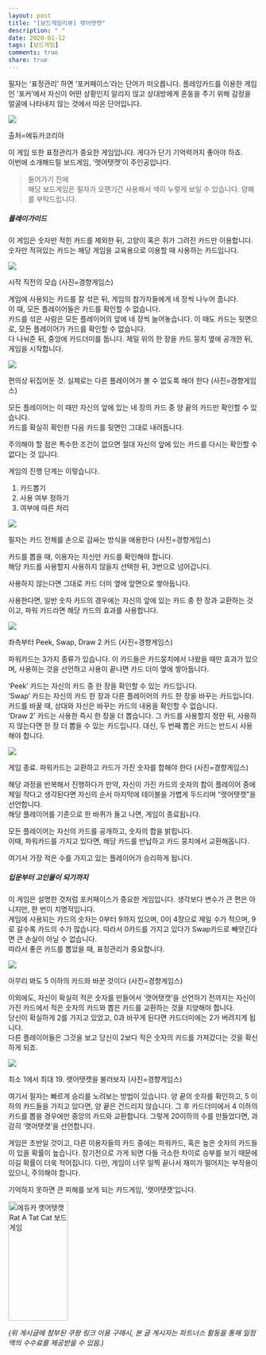 ```yaml
---
layout: post
title: "[보드게임리뷰] 랫어탯캣"
description: " "
date: 2020-01-12
tags: [보드게임]
comments: true
share: true
---
```




필자는 ‘표정관리’ 하면 ‘포커페이스’라는 단어가 떠오릅니다. 플레잉카드를 이용한 게임인 ‘포커’에서 자신이 어떤 상황인지 알리지 않고 상대방에게 혼동을 주기 위해 감정을 얼굴에 나타내지 않는 것에서 따온 단어입니다.  

[![](https://post-phinf.pstatic.net/MjAyMDA4MDNfNyAg/MDAxNTk2NDQ5OTA3MDg3.JmfacfMoDoclH5e5kL9CHLf3plS6QHPKh6N63TKq3jEg.KVwXmUwaBS2FMDJpp-UfnenALmaZnLq82SuaQyXH_Scg.JPEG/0204K_1600.jpg?type=w1200)](https://post.naver.com/viewer/postView.nhn?volumeNo=28974643&memberNo=49631020#)

출처=에듀카코리아

이 게임 또한 표정관리가 중요한 게임입니다. 게다가 단기 기억력까지 좋아야 하죠.  
이번에 소개해드릴 보드게임, ‘랫어탯캣’이 주인공입니다.  

> 들어가기 전에  
> 해당 보드게임은 필자가 오랜기간 사용해서 색이 누렇게 보일 수 있습니다. 양해를 부탁드립니다.

##### 플레이가이드

이 게임은 숫자만 적힌 카드를 제외한 뒤, 고양이 혹은 쥐가 그려진 카드만 이용합니다.  
숫자만 적혀있는 카드는 해당 게임을 교육용으로 이용할 때 사용하는 카드입니다.

[![](https://post-phinf.pstatic.net/MjAyMDA4MDNfNyAg/MDAxNTk2NDUwMDEzOTUy.WUzLg410g5hAByZjmlRdRiHXNbW2YWgclMfBfaKhik4g.BtUV0PVtnoAAL79R0oVAkrViLYw_dwBp32Bvrtp8h8wg.JPEG/image_4008807361596449977579.jpg?type=w1200)](https://post.naver.com/viewer/postView.nhn?volumeNo=28974643&memberNo=49631020#)

시작 직전의 모습 (사진=경향게임스)

게임에 사용되는 카드를 잘 섞은 뒤, 게임의 참가자들에게 네 장씩 나누어 줍니다.  
이 때, 모든 플레이어들은 카드를 확인할 수 없습니다.  
카드를 섞은 사람은 모든 플레이어의 앞에 네 장씩 늘어놓습니다. 이 때도 카드는 뒷면으로, 모든 플레이어가 카드를 확인할 수 없습니다.  
다 나눠준 뒤, 중앙에 카드더미를 둡니다. 제일 위의 한 장을 카드 뭉치 옆에 공개한 뒤, 게임을 시작합니다.

[![](https://post-phinf.pstatic.net/MjAyMDA4MDNfMTg5/MDAxNTk2NDUwMDcwNTg2.SCC3jRAPWbCINDdAFg8t_Up3CaBv5Xp8sO0KsjjVXQQg.ATE7AyOlDNgRPM3Y4ziF2o9oklaVnnAQ22P9ZnRi77sg.JPEG/image_6882570881596450033949.jpg?type=w1200)](https://post.naver.com/viewer/postView.nhn?volumeNo=28974643&memberNo=49631020#)

편의상 뒤집어둔 것. 실제로는 다른 플레이어가 볼 수 없도록 해야 한다 (사진=경향게임스)

모든 플레이어는 이 때만 자신의 앞에 있는 네 장의 카드 중 양 끝의 카드만 확인할 수 있습니다.  
카드를 확실히 확인한 다음 카드를 뒷면인 그대로 내려둡니다.  
  
주의해야 할 점은 특수한 조건이 없으면 절대 자신의 앞에 있는 카드를 다시는 확인할 수 없다는 것 입니다.  
  
  
게임의 진행 단계는 이렇습니다.  
  
1. 카드뽑기  
2. 사용 여부 정하기  
3. 여부에 따른 처리  

[![](https://post-phinf.pstatic.net/MjAyMDA4MDNfNjcg/MDAxNTk2NDUwMTMxODk3.3UbbQLS_R0X9WbfxFaFmyEOC2ZjRxU-UIj0bqOzrygwg.HOPxV11b_gj1uaDi2g2zvVym4HYZqhm0xWnoJUS6Eecg.JPEG/image_4721670881596450121153.jpg?type=w1200)](https://post.naver.com/viewer/postView.nhn?volumeNo=28974643&memberNo=49631020#)

필자는 카드 전체를 손으로 감싸는 방식을 애용한다 (사진=경향게임스)

카드를 뽑을 때, 이용자는 자신만 카드를 확인해야 합니다.  
해당 카드를 사용할지 사용하지 않을지 선택한 뒤, 3번으로 넘어갑니다.  
  
사용하지 않는다면 그대로 카드 더미 옆에 앞면으로 쌓아둡니다.  
  
사용한다면, 일반 숫자 카드의 경우에는 자신의 앞에 있는 카드 중 한 장과 교환하는 것이고, 파워 카드라면 해당 카드의 효과를 사용합니다.

[![](https://post-phinf.pstatic.net/MjAyMDA4MDNfMjMz/MDAxNTk2NDUwMTg2MDA3.ikbW4rPHsMshv2DFgavUOoNCg2DyOqxC9_3Ie6XOJRQg.OjxW-FINCZGAdD3qsW7EIAskoYKtPKZXIHq2T6GN5Jkg.JPEG/image_7825864761596450175997.jpg?type=w1200)](https://post.naver.com/viewer/postView.nhn?volumeNo=28974643&memberNo=49631020#)

좌측부터 Peek, Swap, Draw 2 카드 (사진=경향게임스)

파워카드는 3가지 종류가 있습니다. 이 카드들은 카드뭉치에서 나왔을 때만 효과가 있으며, 사용하는 것을 선언하고 사용이 끝나면 카드 더미 옆에 쌓아둡니다.  
  
‘Peek’ 카드는 자신의 카드 중 한 장을 확인할 수 있는 카드입니다.  
‘Swap’ 카드는 자신의 카드 한 장과 다른 플레이어의 카드 한 장을 바꾸는 카드입니다.  
카드를 바꿀 때, 상대와 자신은 바꾸는 카드의 내용을 확인할 수 없습니다.  
‘Draw 2’ 카드는 사용한 즉시 한 장을 더 뽑습니다. 그 카드를 사용할지 정한 뒤, 사용하지 않는다면 한 장 더 뽑을 수 있는 카드입니다. 대신, 두 번째 뽑은 카드는 반드시 사용해야 합니다.  

[![](https://post-phinf.pstatic.net/MjAyMDA4MDNfMTkx/MDAxNTk2NDUwMjUxNjU1.LC_q_GRrZL2C4MjnTfJMkABNovSXLuJmSVf9vmVcfzYg.iKGrnEov3m2D7eu3xAOaw83apysItRcwbgXvx7tUgtAg.JPEG/image_7948007701596450237299.jpg?type=w1200)](https://post.naver.com/viewer/postView.nhn?volumeNo=28974643&memberNo=49631020#)

게임 종료. 파워카드는 교환하고 카드가 가진 숫자를 합해야 한다 (사진=경향게임스)

해당 과정을 반복해서 진행하다가 만약, 자신이 가진 카드의 숫자의 합이 플레이어 중에 제일 작다고 생각된다면 자신의 순서 마지막에 테이블을 가볍게 두드리며 “랫어탯캣”을 선언합니다.  
해당 플레이어를 기준으로 한 바퀴가 돌고 나면, 게임이 종료됩니다.  
  
모든 플레이어는 자신의 카드를 공개하고, 숫자의 합을 밝힙니다.  
이때, 파워카드를 가지고 있다면, 해당 카드를 반납하고 카드 뭉치에서 교환해옵니다.  
  
여기서 가장 적은 수를 가지고 있는 플레이어가 승리하게 됩니다.  

##### 입문부터 고인물이 되기까지

  
이 게임은 설명한 것처럼 포커페이스가 중요한 게임입니다. 생각보다 변수가 큰 편은 아니지만, 한 번이 치명적입니다.  
게임에 사용되는 카드의 숫자는 0부터 9까지 있으며, 0이 4장으로 제일 수가 적으며, 9로 갈수록 카드의 수가 많습니다. 따라서 0카드를 가지고 있다가 Swap카드로 빼앗긴다면 큰 손실이 아닐 수 없습니다.  
따라서 좋은 카드를 뽑았을 때, 표정관리가 중요합니다.

[![](https://post-phinf.pstatic.net/MjAyMDA4MDNfOTAg/MDAxNTk2NDUwMzQ1MjM2.IvGg5VD1jx6_ZjO8JKR9B9HwGFoT4fFReZ5qi7aVTAEg.YvE7G0aWmCqrXVJhZyh2kgCI7ddplguZokDXdF6FEhUg.JPEG/image_6607218941596450312804.jpg?type=w1200)](https://post.naver.com/viewer/postView.nhn?volumeNo=28974643&memberNo=49631020#)

아무리 봐도 5 이하의 카드와 바꾼 것이다 (사진=경향게임스)

이외에도, 자신이 확실히 적은 숫자를 만들어서 ‘랫어탯캣’을 선언하기 전까지는 자신이 가진 카드에서 적은 숫자의 카드와 뽑은 카드를 교환하는 것을 지양해야 합니다.  
당신이 확실하게 2를 가지고 있었고, 0과 바꾸게 된다면 카드더미에는 2가 버려지게 됩니다.  
다른 플레이어들은 그것을 보고 당신이 2보다 적은 숫자의 카드를 가져갔다는 것을 확신하게 되죠.

[![](https://post-phinf.pstatic.net/MjAyMDA4MDNfMzgg/MDAxNTk2NDUwNDA5NDI5.x-it1E2ip1TQRp-cZo-YhTfUOzRCj7Xv9nX4HHyLkbsg.SA6Z9XOoxzK7_HM4yD_ezu7ZJfO2RdUiIEH_248usQkg.JPEG/image_1815151631596450376678.jpg?type=w1200)](https://post.naver.com/viewer/postView.nhn?volumeNo=28974643&memberNo=49631020#)

최소 1에서 최대 19. 랫어탯캣을 불러보자 (사진=경향게임스)

여기서 필자는 빠르게 승리를 노려보는 방법이 있습니다. 양 끝의 숫자를 확인하고, 5 이하의 카드들을 가지고 있다면, 양 끝은 건드리지 않습니다. 그 후 카드더미에서 4 이하의 카드를 뽑을 경우에만 중앙의 카드와 교환합니다. 그렇게 20이하의 수를 만들었다면, 과감히 ‘랫어탯캣’을 선언합니다.  
  
게임은 초반일 것이고, 다른 이용자들의 카드 중에는 파워카드, 혹은 높은 숫자의 카드들이 있을 확률이 높습니다. 장기전으로 가게 되면 다들 극소한 차이로 승부를 보기 때문에 이길 확률이 더욱 적어집니다. 다만, 게임이 너무 일찍 끝나서 재미가 떨어지는 부작용이 있으니, 주의해야 합니다.  
  
기억하지 못하면 큰 피해를 보게 되는 카드게임, ‘랫어탯캣’입니다.

<a href="https://coupa.ng/bPrCba" target="_blank" referrerpolicy="unsafe-url"><img src="https://static.coupangcdn.com/image/affiliate/banner/59fd69c39373286326cfaffac3004d2c@2x.jpg" alt="에듀카 랫어탯캣 Rat A Tat Cat 보드게임" width="120" height="240"></a>

_(위 게시글에 첨부된 쿠팡 링크 이용 구매시, 본 글 게시자는 파트너스 활동을 통해 일정액의 수수료를 제공받을 수 있음.)_